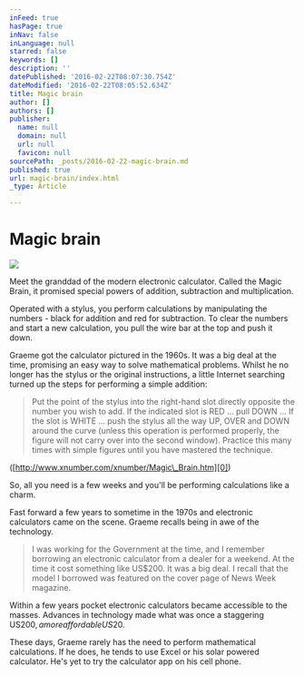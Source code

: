 ```yaml
---
inFeed: true
hasPage: true
inNav: false
inLanguage: null
starred: false
keywords: []
description: ''
datePublished: '2016-02-22T08:07:30.754Z'
dateModified: '2016-02-22T08:05:52.634Z'
title: Magic brain
author: []
authors: []
publisher:
  name: null
  domain: null
  url: null
  favicon: null
sourcePath: _posts/2016-02-22-magic-brain.md
published: true
url: magic-brain/index.html
_type: Article

---
```

# Magic brain
![](https://the-grid-user-content.s3-us-west-2.amazonaws.com/69971b2c-f3d4-4d58-9146-5f797536a462.jpg)

Meet the granddad of the modern electronic calculator. Called the Magic Brain, it promised special powers of addition, subtraction and multiplication.

Operated with a stylus, you perform calculations by manipulating the numbers - black for addition and red for subtraction. To clear the numbers and start a new calculation, you pull the wire bar at the top and push it down.

Graeme got the calculator pictured in the 1960s. It was a big deal at the time, promising an easy way to solve mathematical problems. Whilst he no longer has the stylus or the original instructions, a little Internet searching turned up the steps for performing a simple addition:

> Put the point of the stylus into the right-hand slot directly opposite the number you wish to add. If the indicated slot is RED ... pull DOWN ... If the slot is WHITE ... push the stylus all the way UP, OVER and DOWN around the curve (unless this operation is performed properly, the figure will not carry over into the second window). Practice this many times with simple figures until you have mastered the technique. 

([http://www.xnumber.com/xnumber/Magic\_Brain.htm][0])

So, all you need is a few weeks and you'll be performing calculations like a charm.

Fast forward a few years to sometime in the 1970s and electronic calculators came on the scene. Graeme recalls being in awe of the technology.

> I was working for the Government at the time, and I remember borrowing an electronic calculator from a dealer for a weekend. At the time it cost something like US$200\. It was a big deal. I recall that the model I borrowed was featured on the cover page of News Week magazine.

Within a few years pocket electronic calculators became accessible to the masses. Advances in technology made what was once a staggering US$200, a more affordable US$20\.

These days, Graeme rarely has the need to perform mathematical calculations. If he does, he tends to use Excel or his solar powered calculator. He's yet to try the calculator app on his cell phone.

[0]: http://www.xnumber.com/xnumber/Magic_Brain.htm